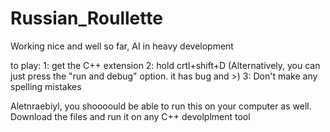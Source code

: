 # Russian_Roullette
Working nice and well so far, AI in heavy development 

to play:
1: get the C++ extension
2: hold crtl+shift+D
(Alternatively, you can just press the "run and debug" option. it has bug and >)
3: Don't make any spelling mistakes

Aletnraebiyl, you shoooould be able to run this on your computer as well. Download the files and run it on any C++ devolplment tool
